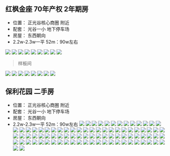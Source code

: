 ## 红枫金座  70年产权 2年期房
- 位置： 正光谷核心商圈 附近
- 配套： 光谷一小 地下停车场 
- 房屋： 东西朝向
- 2.2w-2.3w一平  52m：90w左右

![](../images/04-25/2019-04-25-1.webp) 
![](../images/04-25/2019-04-25-2.webp) 
![](../images/04-25/2019-04-25-3.webp) 
![](../images/04-25/2019-04-25-4.webp) 
![](../images/04-25/2019-04-25-5.webp) 
![](../images/04-25/2019-04-25-6.webp) 
![](../images/04-25/2019-04-25-7.webp) 
![](../images/04-25/2019-04-25-8.webp) 
![](../images/04-25/2019-04-25-9.webp) 

> 样板间 

![](../images/04-25/2019-04-25-10.webp) 
![](../images/04-25/2019-04-25-11.webp) 
![](../images/04-25/2019-04-25-12.webp) 
![](../images/04-25/2019-04-25-13.webp) 
![](../images/04-25/2019-04-25-14.webp) 
![](../images/04-25/2019-04-25-15.webp) 
![](../images/04-25/2019-04-25-16.webp) 
![](../images/04-25/2019-04-25-17.webp) 

## 保利花园  二手房
- 位置： 正光谷核心商圈 附近
- 配套： 光谷一小 地下停车场 
- 房屋： 东西朝向
- 2.2w-2.3w一平  52m：90w左右
![](../images/04-25/2019-04-25-18.webp) 
![](../images/04-25/2019-04-25-19.webp) 
![](../images/04-25/2019-04-25-20.webp) 
![](../images/04-25/2019-04-25-21.webp) 
![](../images/04-25/2019-04-25-22.webp) 
![](../images/04-25/2019-04-25-23.webp) 
![](../images/04-25/2019-04-25-24.webp) 
![](../images/04-25/2019-04-25-25.webp) 
![](../images/04-25/2019-04-25-26.webp) 
![](../images/04-25/2019-04-25-27.webp) 
![](../images/04-25/2019-04-25-28.webp) 
![](../images/04-25/2019-04-25-29.webp) 
![](../images/04-25/2019-04-25-30.webp) 
![](../images/04-25/2019-04-25-31.webp) 
![](../images/04-25/2019-04-25-32.webp) 
![](../images/04-25/2019-04-25-33.webp) 
![](../images/04-25/2019-04-25-34.webp) 
![](../images/04-25/2019-04-25-35.webp) 
![](../images/04-25/2019-04-25-36.webp) 
![](../images/04-25/2019-04-25-37.webp) 
![](../images/04-25/2019-04-25-38.webp) 
![](../images/04-25/2019-04-25-39.webp) 
![](../images/04-25/2019-04-25-40.webp) 
![](../images/04-25/2019-04-25-41.webp) 
![](../images/04-25/2019-04-25-42.webp) 
![](../images/04-25/2019-04-25-43.webp) 
![](../images/04-25/2019-04-25-44.webp) 
![](../images/04-25/2019-04-25-45.webp) 
![](../images/04-25/2019-04-25-46.webp) 
![](../images/04-25/2019-04-25-47.webp) 
![](../images/04-25/2019-04-25-48.webp) 
![](../images/04-25/2019-04-25-49.webp) 
![](../images/04-25/2019-04-25-50.webp) 
![](../images/04-25/2019-04-25-51.webp) 
![](../images/04-25/2019-04-25-52.webp) 
![](../images/04-25/2019-04-25-53.webp) 
![](../images/04-25/2019-04-25-54.webp) 
![](../images/04-25/2019-04-25-55.webp) 
![](../images/04-25/2019-04-25-56.webp) 
![](../images/04-25/2019-04-25-57.webp) 
![](../images/04-25/2019-04-25-58.webp) 
![](../images/04-25/2019-04-25-59.webp) 
![](../images/04-25/2019-04-25-60.webp) 
![](../images/04-25/2019-04-25-61.webp) 
![](../images/04-25/2019-04-25-62.webp) 
![](../images/04-25/2019-04-25-63.webp) 
![](../images/04-25/2019-04-25-64.webp) 
![](../images/04-25/2019-04-25-65.webp) 
![](../images/04-25/2019-04-25-66.webp) 
![](../images/04-25/2019-04-25-67.webp) 
![](../images/04-25/2019-04-25-68.webp) 
![](../images/04-25/2019-04-25-69.webp) 
![](../images/04-25/2019-04-25-70.webp) 
![](../images/04-25/2019-04-25-71.webp) 
![](../images/04-25/2019-04-25-72.webp) 
![](../images/04-25/2019-04-25-73.webp) 
![](../images/04-25/2019-04-25-74.webp) 
![](../images/04-25/2019-04-25-75.webp) 
![](../images/04-25/2019-04-25-76.webp) 
![](../images/04-25/2019-04-25-77.webp) 
![](../images/04-25/2019-04-25-78.webp) 
![](../images/04-25/2019-04-25-79.webp) 
![](../images/04-25/2019-04-25-80.webp) 
![](../images/04-25/2019-04-25-81.webp) 
![](../images/04-25/2019-04-25-82.webp) 
![](../images/04-25/2019-04-25-83.webp) 
![](../images/04-25/2019-04-25-84.webp) 
![](../images/04-25/2019-04-25-85.webp) 
![](../images/04-25/2019-04-25-86.webp) 
![](../images/04-25/2019-04-25-87.webp) 
![](../images/04-25/2019-04-25-88.webp) 
![](../images/04-25/2019-04-25-89.webp) 
![](../images/04-25/2019-04-25-90.webp) 
![](../images/04-25/2019-04-25-91.webp) 
![](../images/04-25/2019-04-25-92.webp) 
![](../images/04-25/2019-04-25-93.webp) 
![](../images/04-25/2019-04-25-94.webp) 
![](../images/04-25/2019-04-25-95.webp) 
![](../images/04-25/2019-04-25-96.webp) 
![](../images/04-25/2019-04-25-97.webp) 
![](../images/04-25/2019-04-25-98.webp) 
![](../images/04-25/2019-04-25-99.webp) 
![](../images/04-25/2019-04-25-100.webp) 
![](../images/04-25/2019-04-25-101.webp) 
![](../images/04-25/2019-04-25-102.webp) 
![](../images/04-25/2019-04-25-103.webp) 
![](../images/04-25/2019-04-25-104.webp) 